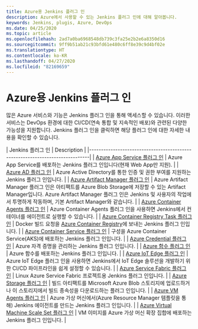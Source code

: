```yaml
---
title: Azure용 Jenkins 플러그 인
description: Azure에서 사용할 수 있는 Jenkins 플러그 인에 대해 알아봅니다.
keywords: Jenkins, plugis, Azure, DevOps
ms.date: 04/25/2020
ms.topic: article
ms.openlocfilehash: 2ad7a0ba6968548db739c3fa25e2b2e6a8350d16
ms.sourcegitcommit: 9ff9b51ab21c93bfd61e480c6ff8e39c9d4bf02e
ms.translationtype: HT
ms.contentlocale: ko-KR
ms.lasthandoff: 04/27/2020
ms.locfileid: "82169659"
---
```

# <a name="jenkins-plug-ins-for-azure"></a>Azure용 Jenkins 플러그 인

많은 Azure 서비스와 기능은 Jenkins 플러그 인을 통해 액세스할 수 있습니다. 이러한 서비스는 DevOps 환경에 대한 CI/CD(연속 통합 및 지속적인 배포)와 관련된 다양한 가능성을 지원합니다. Jenkins 플러그 인을 클릭하면 해당 플러그 인에 대한 자세한 내용을 확인할 수 있습니다.

| Jenkins 플러그 인 | Description                                   |
|------------------------------------------------------------------------------|
| [Azure App Service 플러그 인](https://plugins.jenkins.io/azure-app-service)     | Azure App Service를 배포하는 Jenkins 플러그 인입니다(현재 Web App만 지원). | 
| [Azure AD 플러그 인](https://plugins.jenkins.io/azure-ad)                       | Azure Active Directory를 통한 인증 및 권한 부여를 지원하는 Jenkins 플러그 인입니다. | 
| [Azure Artifact Manager 플러그 인](https://plugins.jenkins.io/azure-artifact-manager) | Azure Artifact Manager 플러그 인은 아티팩트를 Azure Blob Storage에 저장할 수 있는 Artifact Manager입니다. Azure Artifact Manager 플러그 인은 Jenkins 및 사용자의 작업에서 투명하게 작동하며, 기본 Artifact Manager와 같습니다. | 
| [Azure Container Agents 플러그 인](https://plugins.jenkins.io/azure-container-agents) | Azure Container Agents 플러그 인을 사용하면 Jenkins에서 컨테이너를 에이전트로 실행할 수 있습니다. | 
| [Azure Container Registry Task 플러그 인](https://plugins.jenkins.io/azure-container-registry-tasks)       | Docker 빌드 요청을 [Azure Container Registry](/azure/container-registry/container-registry-tasks-overview)에 보내는 Jenkins 플러그 인입니다. |
| [Azure Container Service 플러그 인](https://plugins.jenkins.io/azure-acs)       | 구성을 Azure Container Service(AKS)에 배포하는 Jenkins 플러그 인입니다. | 
| [Azure Credential 플러그 인](https://plugins.jenkins.io/azure-credentials)      | Azure 자격 증명을 관리하는 Jenkins 플러그 인입니다. | 
| [Azure 함수 플러그 인](https://plugins.jenkins.io/azure-function)           | Azure 함수를 배포하는 Jenkins 플러그 인입니다. | 
| [Azure IoT Edge 플러그 인](https://plugins.jenkins.io/azure-iot-edge)           | Azure IoT Edge 플러그 인을 사용하면 Jenkins에서 IoT Edge 솔루션을 개발하기 위한 CI/CD 파이프라인을 쉽게 설정할 수 있습니다. | 
| [Azure Service Fabric 플러그 인](https://plugins.jenkins.io/service-fabric)     | Linux Azure Service Fabric 프로젝트용 Jenkins 플러그 인입니다. |
| [Azure Storage 플러그 인](https://plugins.jenkins.io/windows-azure-storage)     | 빌드 아티팩트를 Microsoft Azure Blob 스토리지에 업로드하거나 이 스토리지에서 빌드 종속성을 다운로드하는 플러그 인입니다. | 
| [Azure VM Agents 플러그 인](https://plugins.jenkins.io/azure-vm-agents)         | Azure 가상 머신에서(Azure Resource Manager 템플릿을 통해) Jenkins 에이전트를 만드는 Jenkins 플러그 인입니다. | 
| [Azure Virtual Machine Scale Set 플러그 인](https://plugins.jenkins.io/azure-vmss)           | VM 이미지를 Azure 가상 머신 확장 집합에 배포하는 Jenkins 플러그 인입니다. | 